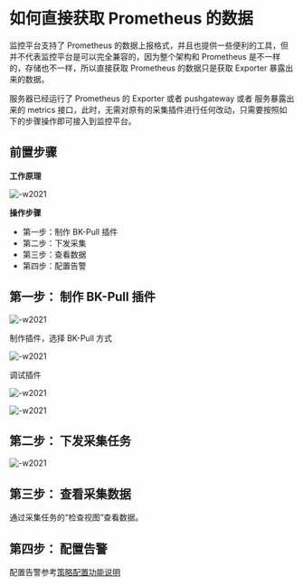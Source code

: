 # 如何直接获取 Prometheus 的数据

监控平台支持了 Prometheus 的数据上报格式，并且也提供一些便利的工具，但并不代表监控平台是可以完全兼容的，因为整个架构和 Prometheus 是不一样的，存储也不一样，所以直接获取 Prometheus 的数据只是获取 Exporter 暴露出来的数据。

服务器已经运行了 Prometheus 的 Exporter 或者 pushgateway 或者 服务暴露出来的 metrics 接口，此时，无需对原有的采集插件进行任何改动，只需要按照如下的步骤操作即可接入到监控平台。

## 前置步骤

**工作原理**

![-w2021](media/16003126158054.jpg)

**操作步骤**

* 第一步：制作 BK-Pull 插件
* 第二步：下发采集
* 第三步：查看数据
* 第四步：配置告警

##  第一步： 制作 BK-Pull 插件

![-w2021](media/16003127689460.jpg)

制作插件，选择 BK-Pull 方式

![-w2021](media/16003128089807.jpg)

调试插件

![-w2021](media/16003128803887.jpg)

![-w2021](media/16003129004634.jpg)

## 第二步： 下发采集任务

![-w2021](media/16003129894876.jpg)

## 第三步： 查看采集数据

通过采集任务的“检查视图”查看数据。


## 第四步： 配置告警

配置告警参考[策略配置功能说明](../alarm-configurations/rules.md)


